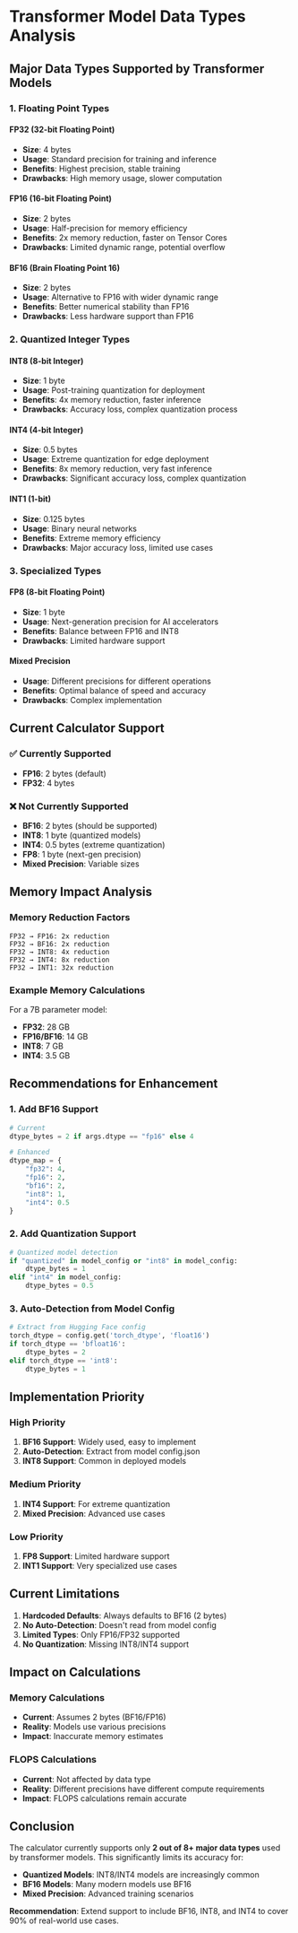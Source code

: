 # Transformer Model Data Types Analysis

## Major Data Types Supported by Transformer Models

### 1. **Floating Point Types**

#### **FP32 (32-bit Floating Point)**
- **Size**: 4 bytes
- **Usage**: Standard precision for training and inference
- **Benefits**: Highest precision, stable training
- **Drawbacks**: High memory usage, slower computation

#### **FP16 (16-bit Floating Point)**
- **Size**: 2 bytes
- **Usage**: Half-precision for memory efficiency
- **Benefits**: 2x memory reduction, faster on Tensor Cores
- **Drawbacks**: Limited dynamic range, potential overflow

#### **BF16 (Brain Floating Point 16)**
- **Size**: 2 bytes
- **Usage**: Alternative to FP16 with wider dynamic range
- **Benefits**: Better numerical stability than FP16
- **Drawbacks**: Less hardware support than FP16

### 2. **Quantized Integer Types**

#### **INT8 (8-bit Integer)**
- **Size**: 1 byte
- **Usage**: Post-training quantization for deployment
- **Benefits**: 4x memory reduction, faster inference
- **Drawbacks**: Accuracy loss, complex quantization process

#### **INT4 (4-bit Integer)**
- **Size**: 0.5 bytes
- **Usage**: Extreme quantization for edge deployment
- **Benefits**: 8x memory reduction, very fast inference
- **Drawbacks**: Significant accuracy loss, complex quantization

#### **INT1 (1-bit)**
- **Size**: 0.125 bytes
- **Usage**: Binary neural networks
- **Benefits**: Extreme memory efficiency
- **Drawbacks**: Major accuracy loss, limited use cases

### 3. **Specialized Types**

#### **FP8 (8-bit Floating Point)**
- **Size**: 1 byte
- **Usage**: Next-generation precision for AI accelerators
- **Benefits**: Balance between FP16 and INT8
- **Drawbacks**: Limited hardware support

#### **Mixed Precision**
- **Usage**: Different precisions for different operations
- **Benefits**: Optimal balance of speed and accuracy
- **Drawbacks**: Complex implementation

## Current Calculator Support

### ✅ **Currently Supported**
- **FP16**: 2 bytes (default)
- **FP32**: 4 bytes

### ❌ **Not Currently Supported**
- **BF16**: 2 bytes (should be supported)
- **INT8**: 1 byte (quantized models)
- **INT4**: 0.5 bytes (extreme quantization)
- **FP8**: 1 byte (next-gen precision)
- **Mixed Precision**: Variable sizes

## Memory Impact Analysis

### **Memory Reduction Factors**
```
FP32 → FP16: 2x reduction
FP32 → BF16: 2x reduction  
FP32 → INT8: 4x reduction
FP32 → INT4: 8x reduction
FP32 → INT1: 32x reduction
```

### **Example Memory Calculations**
For a 7B parameter model:
- **FP32**: 28 GB
- **FP16/BF16**: 14 GB
- **INT8**: 7 GB
- **INT4**: 3.5 GB

## Recommendations for Enhancement

### 1. **Add BF16 Support**
```python
# Current
dtype_bytes = 2 if args.dtype == "fp16" else 4

# Enhanced
dtype_map = {
    "fp32": 4,
    "fp16": 2,
    "bf16": 2,
    "int8": 1,
    "int4": 0.5
}
```

### 2. **Add Quantization Support**
```python
# Quantized model detection
if "quantized" in model_config or "int8" in model_config:
    dtype_bytes = 1
elif "int4" in model_config:
    dtype_bytes = 0.5
```

### 3. **Auto-Detection from Model Config**
```python
# Extract from Hugging Face config
torch_dtype = config.get('torch_dtype', 'float16')
if torch_dtype == 'bfloat16':
    dtype_bytes = 2
elif torch_dtype == 'int8':
    dtype_bytes = 1
```

## Implementation Priority

### **High Priority**
1. **BF16 Support**: Widely used, easy to implement
2. **Auto-Detection**: Extract from model config.json
3. **INT8 Support**: Common in deployed models

### **Medium Priority**
1. **INT4 Support**: For extreme quantization
2. **Mixed Precision**: Advanced use cases

### **Low Priority**
1. **FP8 Support**: Limited hardware support
2. **INT1 Support**: Very specialized use cases

## Current Limitations

1. **Hardcoded Defaults**: Always defaults to BF16 (2 bytes)
2. **No Auto-Detection**: Doesn't read from model config
3. **Limited Types**: Only FP16/FP32 supported
4. **No Quantization**: Missing INT8/INT4 support

## Impact on Calculations

### **Memory Calculations**
- **Current**: Assumes 2 bytes (BF16/FP16)
- **Reality**: Models use various precisions
- **Impact**: Inaccurate memory estimates

### **FLOPS Calculations**
- **Current**: Not affected by data type
- **Reality**: Different precisions have different compute requirements
- **Impact**: FLOPS calculations remain accurate

## Conclusion

The calculator currently supports only **2 out of 8+ major data types** used by transformer models. This significantly limits its accuracy for:

- **Quantized Models**: INT8/INT4 models are increasingly common
- **BF16 Models**: Many modern models use BF16
- **Mixed Precision**: Advanced training scenarios

**Recommendation**: Extend support to include BF16, INT8, and INT4 to cover 90% of real-world use cases.
